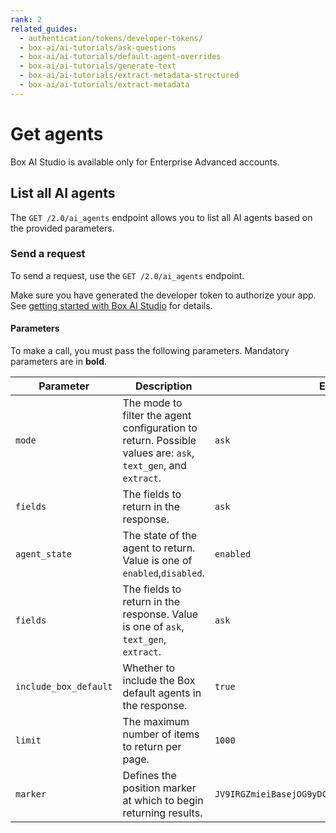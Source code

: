 ```yaml
---
rank: 2
related_guides:
  - authentication/tokens/developer-tokens/
  - box-ai/ai-tutorials/ask-questions
  - box-ai/ai-tutorials/default-agent-overrides
  - box-ai/ai-tutorials/generate-text
  - box-ai/ai-tutorials/extract-metadata-structured
  - box-ai/ai-tutorials/extract-metadata
---
```


# Get agents

<Messsage type='caution'>

Box AI Studio is available only for Enterprise Advanced accounts.

</Message>

## List all AI agents

The `GET /2.0/ai_agents` endpoint allows you to list all AI agents based on the provided parameters.

### Send a request

To send a request, use the `GET /2.0/ai_agents` endpoint.

Make sure you have generated the developer token
to authorize your app. See [getting started with Box AI Studio][getting-started]
for details.

<Samples id='get_ai_agents' />

#### Parameters

To make a call, you must pass the following parameters. Mandatory parameters are in **bold**.

| Parameter| Description| Example|
|--------|--------|-------|
| `mode` | The mode to filter the agent configuration to return. Possible values are: `ask`, `text_gen`, and `extract`. | `ask` |
| `fields` | The fields to return in the response. | `ask` |
| `agent_state` | The state of the agent to return. Value is one of `enabled`,`disabled`. | `enabled` |
| `fields` | The fields to return in the response. Value is one of `ask`, `text_gen`, `extract`. | `ask` |
| `include_box_default` | Whether to include the Box default agents in the response. | `true` |
| `limit` | The maximum number of items to return per page. | `1000` |
| `marker` | Defines the position marker at which to begin returning results. | `JV9IRGZmieiBasejOG9yDCRNgd2ymoZIbjsxbJMjIs3kioVii` |

[getting-started]: g://ai-studio/getting-started-ai-studio
